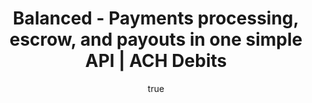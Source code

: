 ---
title: Balanced - Payments processing, escrow, and payouts in one simple API | ACH Debits
template: ach-debits.html

pageTitle: ACH Debits
body_class: ach-debits

subtitle:
  heading: Accept ACH debit payments today.<br />Balanced allows your customers to <br />pay with their bank accounts.

howItWorks:
  title: How it works
  body: ACH Debits are submitted to the ACH Network, a processing system that handles bank-to-bank payments. Balanced manages the transaction between the marketplace and their customers.
  step1: Buyer authorizes marketplace to debit his account
  step2: Marktplace passes debit request to Balanced
  step3: Balanced submits debit to the ODFI
  step4: ODFI contacts the Federal Reserve
  step5: Federal Reserve notifies the RDFI
  step6: RDFI transfers funds to ODFI

sliderfeature:
  step1header: "The buyer provides bank account information on your marketplace<br />website and authorizes you to debit his account."
  step2header: "Bank account information is tokenized and the debit request <br />is passed from the marketplace to Balanced’s servers."
  step3header: "Balanced submits debit instructions to the ODFI, the Originating<br />Depository Financial Institution, who is making the debit request."
  step4header: "The ODFI sends debit instructions<br />to the Federal Reserve."
  step5header: "The Federal Reserve notifies the RDFI, the Receiving<br />Depository Financial Institution, of the debit authorization."
  step6header: "The RDFI moves funds to the ODFI’s bank account. Funds are now available in escrow.<br />The marketplace may wish to settle funds to the seller using [Balanced’s payout service](https://docs.balancedpayments.com/current/overview#credits)."

paymentSchedule:
  title: Payment schedule
  body: Balanced will batch ACH debits for submission each weekday. The ACH network operates only on banking days, so submission will not occur on bank holidays.

submissionTimes:
  title: ACH DEBIT SUBMISSION TIMES
  time: "3:30"
  timezone: PM PACIFIC

bankHolidays:
  title: BANK HOLIDAYS (2013)
  list:
    - label: row0
      row:
        - label: New Year's Day
          date: Jan 1
        - label: Labor Day
          date: Sep 2
    - label: row1
      row:
        - label: Martin Luther King, Jr's Birthday
          date: Jan 21
        - label: Columbus Day
          date: Oct 14
    - label: row2
      row:
        - label: Washington's Birthday
          date: Feb 18
        - label: Veterans Day
          date: Nov 11
    - label: row3
      row:
        - label: Memorial Day
          date: May 27
        - label: Thanksgiving Day
          date: Nov 28
    - label: row4
      row:
        - label: Independence Day
          date: Jul 4
        - label: Christmas Day
          date: Dec 25

bankAccountVerification:
  title: Bank account verification
  body: To debit a bank account, Balanced needs to verify it through a micro-verification process. You can manage the procedure though the Balanced API without directing customers off your website. To minimize ACH debit failures, follow our best practices guide and  example forms for collecting payment information.
  learnLink: View best practices for ACH Debits

paymentStatus:
  title: Payment status
  body: Track the status of the ACH debit throughout its life cycle.

bankStatementDescriptor:
  title: Bank statement descriptor
  body: Modify the bank statement soft descriptor on a per-transaction basis.
  learnLink: "Learn more about setting<br />the soft descriptor"
  limit: "Bank statement soft descriptor max. character length: 14"

chargebacksDisputes:
  title: Chargebacks & Disputes
  body: In the event of a chargeback, Balanced will notify you to help gather the documents necessary to fight the chargeback.
  learnLink: "Learn more about the<br />chargeback process"

achDebitsPricing:
  title: ACH Debits Pricing
  debit: Charging your buyers (ACH debit / Debiting a bank account)
  microDepositVerification: Micro-deposit verification
  chargeback: Chargeback
  refund: Refund
  failure: Failure

tryTheDashboard:
  body: Start accepting ACH debit payments today.
  button: TRY THE DASHBOARD

---